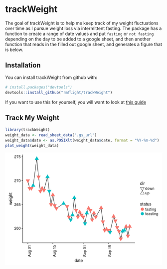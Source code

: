 <!-- README.md is generated from README.Rmd. Please edit that file -->
trackWeight
===========

The goal of trackWeight is to help me keep track of my weight fluctuations over time as I pursue weight loss via intermittent fasting. The package has a function to create a range of date values and put `fasting` or `not fasting` depending on the day to be added to a google sheet, and then another function that reads in the filled out google sheet, and generates a figure that is below.

Installation
------------

You can install trackWeight from github with:

``` r
# install.packages("devtools")
devtools::install_github("rmflight/trackWeight")
```

If you want to use this for yourself, you will want to look at [this guide](track_your_own.md)

Track My Weight
---------------

``` r
library(trackWeight)
weight_data <- read_sheet_data(".gs_url")
weight_data$date <- as.POSIXlt(weight_data$date, format = "%Y-%m-%d")
plot_weight(weight_data)
```

![](README-track_it-1.png)
